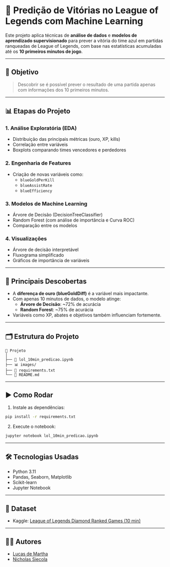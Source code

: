 # 🧠 Predição de Vitórias no League of Legends com Machine Learning

Este projeto aplica técnicas de **análise de dados** e **modelos de aprendizado supervisionado** para prever a vitória do time azul em partidas ranqueadas de League of Legends, com base nas estatísticas acumuladas até os **10 primeiros minutos de jogo**.

---

## 🎯 Objetivo

> Descobrir se é possível prever o resultado de uma partida apenas com informações dos 10 primeiros minutos.

---

## 📊 Etapas do Projeto

### 1. **Análise Exploratória (EDA)**
- Distribuição das principais métricas (ouro, XP, kills)
- Correlação entre variáveis
- Boxplots comparando times vencedores e perdedores

### 2. **Engenharia de Features**
- Criação de novas variáveis como:
  - `blueGoldPerKill`
  - `blueAssistRate`
  - `blueEfficiency`

### 3. **Modelos de Machine Learning**
- Árvore de Decisão (DecisionTreeClassifier)
- Random Forest (com análise de importância e Curva ROC)
- Comparação entre os modelos

### 4. **Visualizações**
- Árvore de decisão interpretável
- Fluxograma simplificado
- Gráficos de importância de variáveis

---

## 🧠 Principais Descobertas

- A **diferença de ouro (blueGoldDiff)** é a variável mais impactante.
- Com apenas 10 minutos de dados, o modelo atinge:
  - **Árvore de Decisão**: ~72% de acurácia
  - **Random Forest**: ~75% de acurácia
- Variáveis como XP, abates e objetivos também influenciam fortemente.

---

## 🗂️ Estrutura do Projeto

```
📁 Projeto
│
├── 📄 lol_10min_predicao.ipynb
├── 📊 images/
├── 📄 requirements.txt
└── 📘 README.md
```

---

## ▶️ Como Rodar

1. Instale as dependências:
```bash
pip install -r requirements.txt
```

2. Execute o notebook:
```bash
jupyter notebook lol_10min_predicao.ipynb
```

---

## 🛠️ Tecnologias Usadas

- Python 3.11
- Pandas, Seaborn, Matplotlib
- Scikit-learn
- Jupyter Notebook

---

## 📌 Dataset

- Kaggle: [League of Legends Diamond Ranked Games (10 min)](https://www.kaggle.com/bobbyscience/league-of-legends-diamond-ranked-games-10-min)

---

## 👨‍💻 Autores

- [Lucas de Martha](https://github.com/lucasdemartha)
- [Nicholas Siecola](https://github.com/NSiecola)

